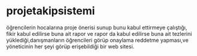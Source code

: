# projetakipsistemi
 öğrencilerin hocalarına proje önerisi sunup bunu kabul ettirmeye çalıştığı, fikir kabul edilirse buna ait rapor ve rapor da kabul edilirse buna ait tezlerini yüklediği,danışmanların öğrencileri görüp onaylama reddetme yapması,ve yöneticinin her şeyi görüp erişebildiği bir web sitesi.
